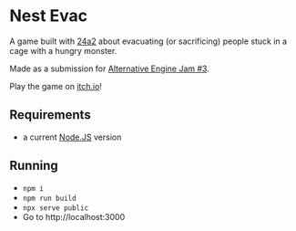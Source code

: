 # Nest Evac

A game built with [24a2](https://github.com/jamesroutley/24a2) about evacuating (or sacrificing) people stuck in a cage with a hungry monster.

Made as a submission for [Alternative Engine Jam #3](https://itch.io/jam/alternative-engine-jam-3).

Play the game on [itch.io](https://paskausks.itch.io/nest-evac)!

## Requirements

* a current [Node.JS](https://nodejs.org/) version

## Running

* `npm i`
* `npm run build`
* `npx serve public`
* Go to http://localhost:3000
